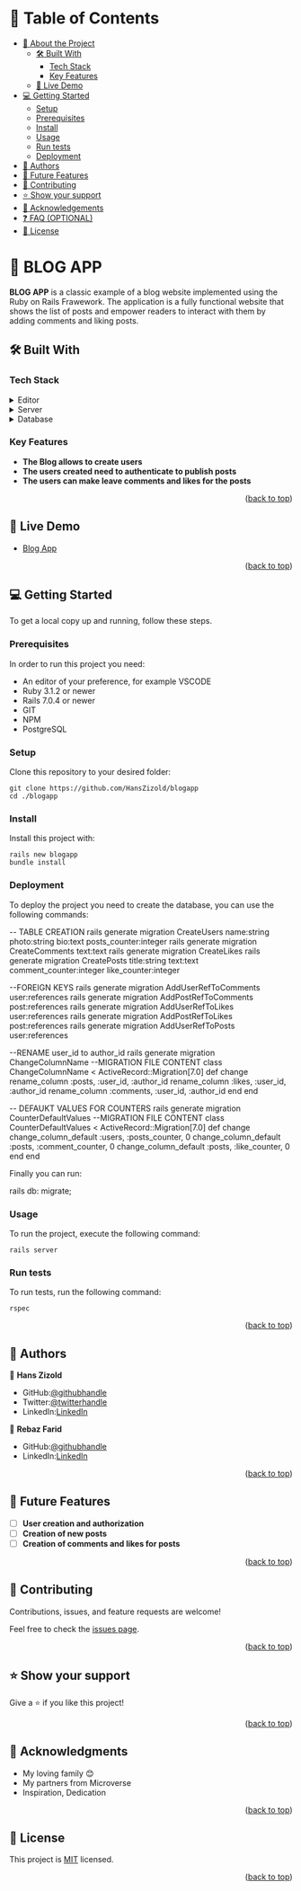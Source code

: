<a name="readme-top"></a>

# 📗 Table of Contents

- [📖 About the Project](#about-project)
  - [🛠 Built With](#built-with)
    - [Tech Stack](#tech-stack)
    - [Key Features](#key-features)
  - [🚀 Live Demo](#live-demo)
- [💻 Getting Started](#getting-started)
  - [Setup](#setup)
  - [Prerequisites](#prerequisites)
  - [Install](#install)
  - [Usage](#usage)
  - [Run tests](#run-tests)
  - [Deployment](#triangular_flag_on_post-deployment)
- [👥 Authors](#authors)
- [🔭 Future Features](#future-features)
- [🤝 Contributing](#contributing)
- [⭐️ Show your support](#support)
- [🙏 Acknowledgements](#acknowledgements)
- [❓ FAQ (OPTIONAL)](#faq)
- [📝 License](#license)

<!-- PROJECT DESCRIPTION -->

# 📖 BLOG APP <a name="about-project"></a>

**BLOG APP** is a classic example of a blog website implemented using the Ruby on Rails Frawework. 
The application is a fully functional website that shows the list of posts and empower readers to interact with them by adding comments and liking posts.


## 🛠 Built With <a name="built-with"></a>

### Tech Stack <a name="tech-stack"></a>

<details>
  <summary>Editor</summary>
  <ul>
    <li><a href="https://code.visualstudio.com/">VSCODE Editor</a></li>
  </ul>
</details>

<details>
  <summary>Server</summary>
  <ul>
    <li><a href="https://rubyonrails.org/">Ruby on Rails</a></li>
  </ul>
</details>

<details>
<summary>Database</summary>
  <ul>
    <li><a href="https://www.postgresql.org/">PostgreSQL</a></li>
  </ul>
</details>

### Key Features <a name="key-features"></a>

- **The Blog allows to create users**
- **The users created need to authenticate to publish posts**
- **The users can make leave comments and likes for the posts**

<p align="right">(<a href="#readme-top">back to top</a>)</p>

## 🚀 Live Demo <a name="live-demo"></a>

- [Blog App](https://cold-brook-8415.fly.dev/)

<p align="right">(<a href="#readme-top">back to top</a>)</p>

<!-- GETTING STARTED -->

## 💻 Getting Started <a name="getting-started"></a>

To get a local copy up and running, follow these steps.

### Prerequisites

In order to run this project you need:

- An editor of your preference, for example VSCODE
- Ruby 3.1.2 or newer
- Rails 7.0.4 or newer
- GIT
- NPM
- PostgreSQL

### Setup

Clone this repository to your desired folder:

    git clone https://github.com/HansZizold/blogapp
    cd ./blogapp

### Install

Install this project with:

    rails new blogapp
    bundle install

### Deployment

To deploy the project you need to create the database, you can use the following commands:

  -- TABLE CREATION
  rails generate migration CreateUsers name:string photo:string bio:text posts_counter:integer
  rails generate migration CreateComments text:text
  rails generate migration CreateLikes
  rails generate migration CreatePosts title:string text:text comment_counter:integer like_counter:integer

  --FOREIGN KEYS
  rails generate migration AddUserRefToComments user:references
  rails generate migration AddPostRefToComments post:references
  rails generate migration AddUserRefToLikes user:references
  rails generate migration AddPostRefToLikes post:references
  rails generate migration AddUserRefToPosts user:references

  --RENAME user_id to author_id
  rails generate migration ChangeColumnName
  --MIGRATION FILE CONTENT
    class ChangeColumnName < ActiveRecord::Migration[7.0]
      def change
        rename_column :posts, :user_id, :author_id
        rename_column :likes, :user_id, :author_id
        rename_column :comments, :user_id, :author_id
      end
    end

  -- DEFAUKT VALUES FOR COUNTERS
  rails generate migration CounterDefaultValues
  --MIGRATION FILE CONTENT
  class CounterDefaultValues < ActiveRecord::Migration[7.0]
    def change
      change_column_default :users, :posts_counter, 0
      change_column_default :posts, :comment_counter, 0
      change_column_default :posts, :like_counter, 0
    end
  end

Finally you can run:

  rails db: migrate;

### Usage

To run the project, execute the following command:

    rails server

### Run tests

To run tests, run the following command:

    rspec

<p align="right">(<a href="#readme-top">back to top</a>)</p>

## 👥 Authors <a name="authors"></a>

👤 **Hans Zizold**

- GitHub:[@githubhandle](https://github.com/HansZizold) 
- Twitter:[@twitterhandle](https://twitter.com/hanzio27) 
- LinkedIn:[LinkedIn](https://www.linkedin.com/in/hans-paul-zizold-37129037/) 

👤 **Rebaz Farid**

- GitHub:[@githubhandle](https://github.com/rebaz36) 
- LinkedIn:[LinkedIn](https://www.linkedin.com/in/rebaz-farid-1470b6155/) 

<p align="right">(<a href="#readme-top">back to top</a>)</p>

<!-- FUTURE FEATURES -->

## 🔭 Future Features <a name="future-features"></a>

- [ ] **User creation and authorization**
- [ ] **Creation of new posts**
- [ ] **Creation of comments and likes for posts**

<p align="right">(<a href="#readme-top">back to top</a>)</p>

## 🤝 Contributing <a name="contributing"></a>

Contributions, issues, and feature requests are welcome!

Feel free to check the [issues page](https://github.com/HansZizold/blogapp/issues).

<p align="right">(<a href="#readme-top">back to top</a>)</p>

## ⭐️ Show your support <a name="support"></a>

Give a ⭐️ if you like this project!

<p align="right">(<a href="#readme-top">back to top</a>)</p>

<!-- ACKNOWLEDGEMENTS -->

## 🙏 Acknowledgments <a name="acknowledgements"></a>

- My loving family 😊
- My partners from Microverse
- Inspiration, Dedication

<p align="right">(<a href="#readme-top">back to top</a>)</p>

<!-- LICENSE -->

## 📝 License <a name="license"></a>

This project is [MIT](./LICENSE.md) licensed.

<p align="right">(<a href="#readme-top">back to top</a>)</p>
